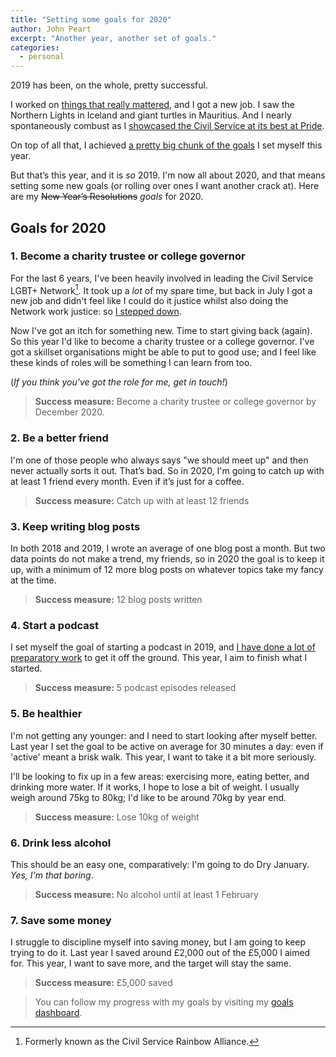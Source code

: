 ```yaml
---
title: "Setting some goals for 2020"
author: John Peart
excerpt: "Another year, another set of goals."
categories:
  - personal
---
```


2019 has been, on the whole, pretty successful.

I worked on [things that really mattered](https://www.gov.uk/government/publications/lgbt-action-plan-annual-progress-report-2018-to-2019), and I got a new job. I saw the Northern Lights in Iceland and giant turtles in Mauritius. And I nearly spontaneously combust as I [showcased the Civil Service at its best at Pride](https://twitter.com/ClareMoriarty/status/1147623334018015232?s=20).

On top of all that, I achieved [a pretty big chunk of the goals](/2019/12/26/2019-resolutions-review) I set myself this year. 

But that’s this year, and it is *so* 2019. I'm now all about 2020, and that means setting some new goals (or rolling over ones I want another crack at). Here are my ~~New Year’s Resolutions~~ *goals* for 2020.

## Goals for 2020

### 1. Become a charity trustee or college governor

For the last 6 years, I've been heavily involved in leading the Civil Service LGBT+ Network[^csra]. It took up a *lot* of my spare time, but back in July I got a new job and didn't feel like I could do it justice whilst also doing the Network work justice: so [I stepped down](https://www.civilservice.lgbt/2019/09/18/john-peart-stepping-down/). 

Now I've got an itch for something new. Time to start giving back (again). So this year I'd like to become a charity trustee or a college governor. I've got a skillset organisations might be able to put to good use; and I feel like these kinds of roles will be something I can learn from too.

(*If you think you've got the role for me, get in touch!*)

[^csra]: Formerly known as the Civil Service Rainbow Alliance.

> **Success measure:** Become a charity trustee or college governor by December 2020.

### 2. Be a better friend

I'm one of those people who always says "we should meet up" and then never actually sorts it out. That’s bad. So in 2020, I'm going to catch up with at least 1 friend every month. Even if it’s just for a coffee.

> **Success measure:** Catch up with at least 12 friends

### 3. Keep writing blog posts

In both 2018 and 2019, I wrote an average of one blog post a month. But two data points do not make a trend, my friends, so in 2020 the goal is to keep it up, with a minimum of 12 more blog posts on whatever topics take my fancy at the time.

> **Success measure:** 12 blog posts written

### 4. Start a podcast

I set myself the goal of starting a podcast in 2019, and [I have done a lot of preparatory work](/2019/01/27/department-of-bad-ideas) to get it off the ground. This year, I aim to finish what I started.

> **Success measure:** 5 podcast episodes released

### 5. Be healthier

I'm not getting any younger: and I need to start looking after myself better. Last year I set the goal to be active on average for 30 minutes a day: even if 'active' meant a brisk walk. This year, I want to take it a bit more seriously.

I'll be looking to fix up in a few areas: exercising more, eating better, and drinking more water. If it works, I hope to lose a bit of weight. I usually weigh around 75kg to 80kg; I'd like to be around 70kg by year end.

> **Success measure:** Lose 10kg of weight

### 6. Drink less alcohol

This should be an easy one, comparatively: I'm going to do Dry January. *Yes, I'm that boring*. 

> **Success measure:** No alcohol until at least 1 February

### 7. Save some money

I struggle to discipline myself into saving money, but I am going to keep trying to do it. Last year I saved around £2,000 out of the £5,000 I aimed for. This year, I want to save more, and the target will stay the same.

> **Success measure:** £5,000 saved

> You can follow my progress with my goals by visiting my [goals dashboard](/goals/).